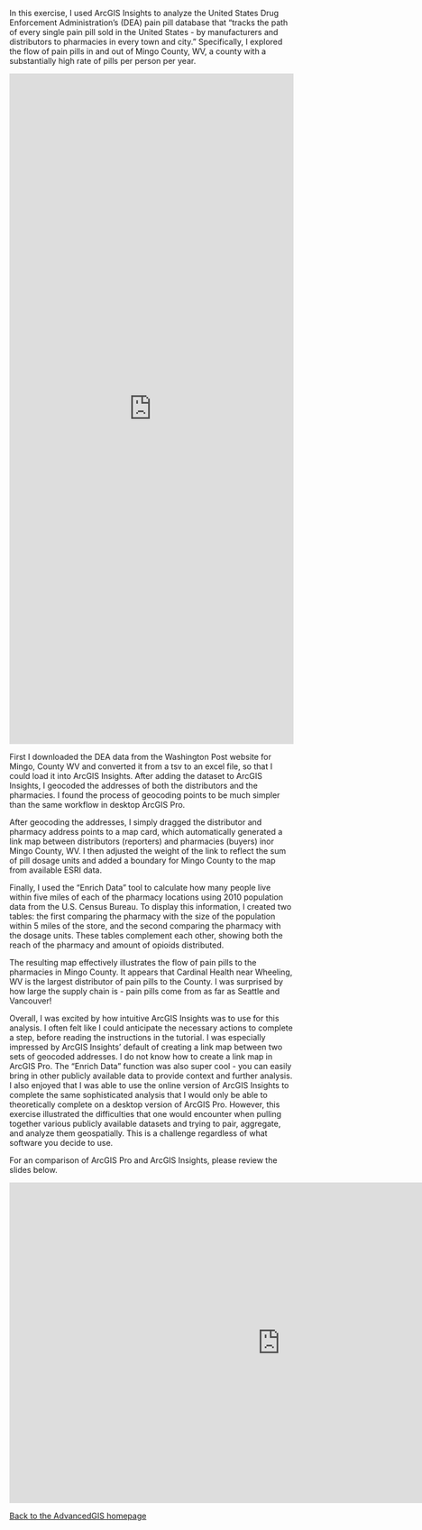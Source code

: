 In this exercise, I used ArcGIS Insights to analyze the United States Drug Enforcement Administration’s (DEA) pain pill database that “tracks the path of every single pain pill sold in the United States - by manufacturers and distributors to pharmacies in every town and city.” Specifically, I explored the flow of pain pills in and out of Mingo County, WV, a county with a substantially high rate of pills per person per year. 


<iframe src="https://insights.arcgis.com/#/embed/1a33dd7a3f55460db591e605f684c163" width="100%" height="1190" frameborder="0"></iframe>

First I downloaded the DEA data from the Washington Post website for Mingo, County WV and converted it from a tsv to an excel file, so that I could load it into ArcGIS Insights. After adding the dataset to ArcGIS Insights, I geocoded the addresses of both the distributors and the pharmacies. I found the process of geocoding points to be much simpler than the same workflow in desktop ArcGIS Pro. 

After geocoding the addresses, I simply dragged the distributor and pharmacy address points to a map card, which automatically generated a link map between distributors (reporters) and pharmacies (buyers) inor Mingo County, WV. I then adjusted the weight of the link to reflect the sum of pill dosage units and added a boundary for Mingo County to the map from available ESRI data.

Finally, I used the “Enrich Data” tool to calculate how many people live within five miles of each of the pharmacy locations using 2010 population data from the U.S. Census Bureau. To display this information, I created two tables: the first comparing the pharmacy with the size of the population within 5 miles of the store, and the second comparing the pharmacy with the dosage units. These tables complement each other, showing both the reach of the pharmacy and amount of opioids distributed. 

The resulting map effectively illustrates the flow of pain pills to the pharmacies in Mingo County. It appears that Cardinal Health near Wheeling, WV is the largest distributor of pain pills to the County. I was surprised by how large the supply chain is - pain pills come from as far as Seattle and Vancouver!

Overall, I was excited by how intuitive ArcGIS Insights was to use for this analysis. I often felt like I could anticipate the necessary actions to complete a step, before reading the instructions in the tutorial. I was especially impressed by ArcGIS Insights’ default of creating a link map between two sets of geocoded addresses. I do not know how to create a link map in ArcGIS Pro. The “Enrich Data” function was also super cool - you can easily bring in other publicly available data to provide context and further analysis. I also enjoyed that I was able to use the online version of ArcGIS Insights to complete the same sophisticated analysis that I would only be able to theoretically complete on a desktop version of ArcGIS Pro. However, this exercise illustrated the difficulties that one would encounter when pulling together various publicly available datasets and trying to pair, aggregate, and analyze them geospatially. This is a challenge regardless of what software you decide to use. 

For an comparison of ArcGIS Pro and ArcGIS Insights, please review the slides below.

<iframe src="https://docs.google.com/presentation/d/e/2PACX-1vR0mFM5pMymPlJPby1AEjgxX08dC31PAjIv2Ai6b1TuLTcsLxpGYVdYeX-kk5KbKgle5abQdTn1jOyu/embed?start=false&loop=false&delayms=3000" frameborder="0" width="960" height="569" allowfullscreen="true" mozallowfullscreen="true" webkitallowfullscreen="true"></iframe>


[Back to the AdvancedGIS homepage](/README.md)
